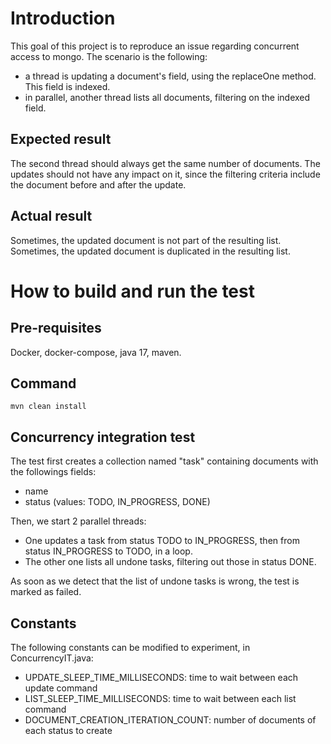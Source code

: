 # Introduction

This goal of this project is to reproduce an issue regarding concurrent access to mongo.
The scenario is the following:
* a thread is updating a document's field, using the replaceOne method. This field is indexed.
* in parallel, another thread lists all documents, filtering on the indexed field.

## Expected result
The second thread should always get the same number of documents.
The updates should not have any impact on it, since the filtering criteria include the document before and after the update.

## Actual result
Sometimes, the updated document is not part of the resulting list.
Sometimes, the updated document is duplicated in the resulting list.

# How to build and run the test

## Pre-requisites
Docker, docker-compose, java 17, maven.

## Command
`mvn clean install`

## Concurrency integration test
The test first creates a collection named "task" containing documents with the followings fields:
* name
* status (values: TODO, IN_PROGRESS, DONE)

Then, we start 2 parallel threads:
* One updates a task from status TODO to IN_PROGRESS, then from status IN_PROGRESS to TODO, in a loop.
* The other one lists all undone tasks, filtering out those in status DONE.

As soon as we detect that the list of undone tasks is wrong, the test is marked as failed.

## Constants
The following constants can be modified to experiment, in ConcurrencyIT.java:
* UPDATE_SLEEP_TIME_MILLISECONDS: time to wait between each update command
* LIST_SLEEP_TIME_MILLISECONDS: time to wait between each list command
* DOCUMENT_CREATION_ITERATION_COUNT: number of documents of each status to create
